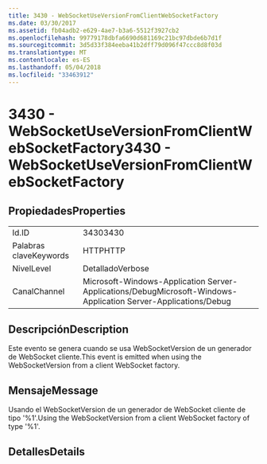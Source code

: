 ```yaml
---
title: 3430 - WebSocketUseVersionFromClientWebSocketFactory
ms.date: 03/30/2017
ms.assetid: fb04adb2-e629-4ae7-b3a6-5512f3927cb2
ms.openlocfilehash: 99779178dbfa6690d681169c21bc97dbde6b7d1f
ms.sourcegitcommit: 3d5d33f384eeba41b2dff79d096f47ccc8d8f03d
ms.translationtype: MT
ms.contentlocale: es-ES
ms.lasthandoff: 05/04/2018
ms.locfileid: "33463912"
---
```

# <a name="3430---websocketuseversionfromclientwebsocketfactory"></a><span data-ttu-id="599aa-102">3430 - WebSocketUseVersionFromClientWebSocketFactory</span><span class="sxs-lookup"><span data-stu-id="599aa-102">3430 - WebSocketUseVersionFromClientWebSocketFactory</span></span>
## <a name="properties"></a><span data-ttu-id="599aa-103">Propiedades</span><span class="sxs-lookup"><span data-stu-id="599aa-103">Properties</span></span>  
  
|||  
|-|-|  
|<span data-ttu-id="599aa-104">Id.</span><span class="sxs-lookup"><span data-stu-id="599aa-104">ID</span></span>|<span data-ttu-id="599aa-105">3430</span><span class="sxs-lookup"><span data-stu-id="599aa-105">3430</span></span>|  
|<span data-ttu-id="599aa-106">Palabras clave</span><span class="sxs-lookup"><span data-stu-id="599aa-106">Keywords</span></span>|<span data-ttu-id="599aa-107">HTTP</span><span class="sxs-lookup"><span data-stu-id="599aa-107">HTTP</span></span>|  
|<span data-ttu-id="599aa-108">Nivel</span><span class="sxs-lookup"><span data-stu-id="599aa-108">Level</span></span>|<span data-ttu-id="599aa-109">Detallado</span><span class="sxs-lookup"><span data-stu-id="599aa-109">Verbose</span></span>|  
|<span data-ttu-id="599aa-110">Canal</span><span class="sxs-lookup"><span data-stu-id="599aa-110">Channel</span></span>|<span data-ttu-id="599aa-111">Microsoft-Windows-Application Server-Applications/Debug</span><span class="sxs-lookup"><span data-stu-id="599aa-111">Microsoft-Windows-Application Server-Applications/Debug</span></span>|  
  
## <a name="description"></a><span data-ttu-id="599aa-112">Descripción</span><span class="sxs-lookup"><span data-stu-id="599aa-112">Description</span></span>  
 <span data-ttu-id="599aa-113">Este evento se genera cuando se usa WebSocketVersion de un generador de WebSocket cliente.</span><span class="sxs-lookup"><span data-stu-id="599aa-113">This event is emitted when using the WebSocketVersion from a client WebSocket factory.</span></span>  
  
## <a name="message"></a><span data-ttu-id="599aa-114">Mensaje</span><span class="sxs-lookup"><span data-stu-id="599aa-114">Message</span></span>  
 <span data-ttu-id="599aa-115">Usando el WebSocketVersion de un generador de WebSocket cliente de tipo '%1'.</span><span class="sxs-lookup"><span data-stu-id="599aa-115">Using the WebSocketVersion from a client WebSocket factory of type '%1'.</span></span>  
  
## <a name="details"></a><span data-ttu-id="599aa-116">Detalles</span><span class="sxs-lookup"><span data-stu-id="599aa-116">Details</span></span>
